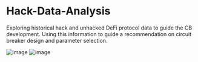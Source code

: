 # Hack-Data-Analysis
Exploring historical hack and unhacked DeFi protocol data to guide the CB development. Using this information to guide a 
recommendation on circuit breaker design and parameter selection. 

![image](https://github.com/DeFi-Circuit-Breaker/Hack-Data-Analysis/assets/32445955/e889f5ff-0d4e-477c-9bd4-24719746b145)
![image](https://github.com/DeFi-Circuit-Breaker/Hack-Data-Analysis/assets/32445955/4ddb2f32-dcbb-4b21-9872-4cbb62679214)







